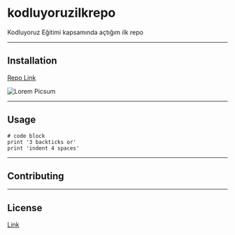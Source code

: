 # kodluyoruzilkrepo
Kodluyoruz Eğitimi kapsamında açtığım ilk repo
***
## Installation
[Repo Link](https://github.com/sahmett/kodluyoruzilkrepo.git) 

![Lorem Picsum](https://picsum.photos/200/300)
***
## Usage
```
# code block
print '3 backticks or'
print 'indent 4 spaces'
``` 
***
## Contributing
***
## License
[Link](http://a.com) 